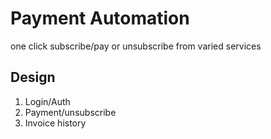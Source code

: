 # Payment Automation

one click subscribe/pay or unsubscribe from varied services

## Design

1. Login/Auth
2. Payment/unsubscribe
3. Invoice history
